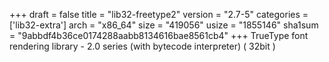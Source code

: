 +++
draft = false
title = "lib32-freetype2"
version = "2.7-5"
categories = ['lib32-extra']
arch = "x86_64"
size = "419056"
usize = "1855146"
sha1sum = "9abbdf4b36ce0174288aabb8134616bae8561cb4"
+++
TrueType font rendering library - 2.0 series (with bytecode interpreter) ( 32bit )